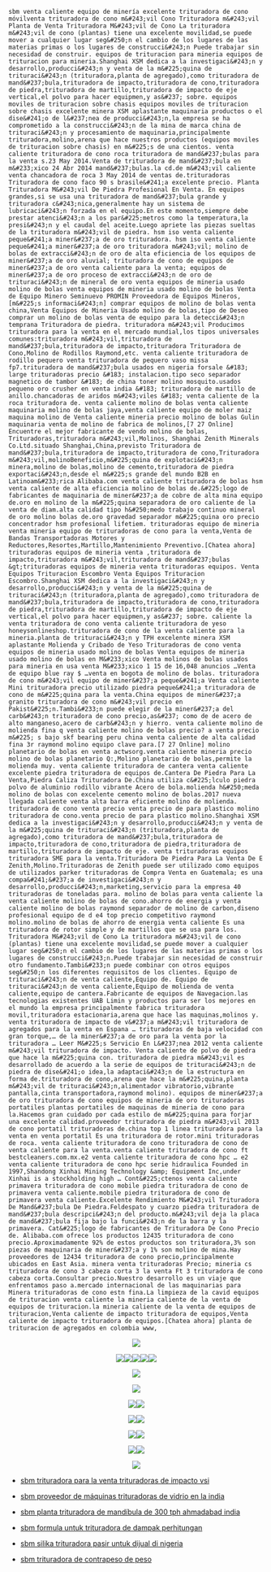 
```
sbm venta caliente equipo de minería excelente trituradora de cono móvilventa trituradora de cono m&#243;vil Cono Trituradora m&#243;vil Planta de Venta Trituradora M&#243;vil de Cono La trituradora m&#243;vil de cono (plantas) tiene una excelente movilidad,se puede mover a cualquier lugar seg&#250;n el cambio de los lugares de las materias primas o los lugares de construcci&#243;n Puede trabajar sin necesidad de construir. equipos de trituracion para mineria equipos de trituracion para mineria.Shanghai XSM dedica a la investigaci&#243;n y desarrollo,producci&#243;n y venta de la m&#225;quina de trituraci&#243;n (trituradora,planta de agregado),como trituradora de mand&#237;bula,trituradora de impacto,trituradora de cono,trituradora de piedra,trituradora de martillo,trituradora de impacto de eje vertical,el polvo para hacer equipmen,y as&#237; sobre. equipos moviles de trituracion sobre chasis equipos moviles de trituracion sobre chasis excelente minera XSM aplastante maquinaria productos o el dise&#241;o de l&#237;nea de producci&#243;n,la empresa se ha comprometido a la construcci&#243;n de la mina de marca china de trituraci&#243;n y procesamiento de maquinaria,principalmente trituradora,molino,arena que hace nuestros productos (equipos moviles de trituracion sobre chasis) en m&#225;s de una cientos. venta caliente trituradora de cono roca trituradora de mand&#237;bulas para la venta s.23 May 2014.Venta de trituradora de mand&#237;bula en m&#233;xico 24 Abr 2014 mand&#237;bulas.la cd.de m&#243;vil caliente venta chancadora de roca 3 May 2014 de ventas de.trituradoras Trituradora de cono faco 90 s brasile&#241;a excelente precio. Planta Trituradora M&#243;vil De Piedra Profesional En Venta. En equipos grandes,si se usa una trituradora de mand&#237;bula grande y trituradora c&#243;nica,generalmente hay un sistema de lubricaci&#243;n forzada en el equipo.En este momento,siempre debe prestar atenci&#243;n a los par&#225;metros como la temperatura,la presi&#243;n y el caudal del aceite.Luego apriete las piezas sueltas de la trituradora m&#243;vil de piedra. hsm iso venta caliente peque&#241;a miner&#237;a de oro trituradora. hsm iso venta caliente peque&#241;a miner&#237;a de oro trituradora m&#243;vil; molino de bolas de extracci&#243;n de oro de alta eficiencia de los equipos de miner&#237;a de oro aluvial; trituradora de cono de equipos de miner&#237;a de oro venta caliente para la venta; equipos de miner&#237;a de oro proceso de extracci&#243;n de oro de trituraci&#243;n de mineral de oro venta equipos de mineria usado molino de bolas venta equipos de mineria usado molino de bolas Venta de Equipo Minero Seminuevo PROMIN Proveedora de Equipos Mineros,[m&#225;s informaci&#243;n] comprar equipos de molino de bolas venta china,Venta Equipos de Mineria Usado molino de bolas,tipo de Deseo comprar un molino de bolas venta de equipo para la detecci&#243;n temprana Trituradora de piedra. trituradora m&#243;vil Producimos trituradora para la venta en el mercado mundial,los tipos universales comunes:trituradora m&#243;vil,trituradora de mand&#237;bula,trituradora de impacto,trituradora Trituradora de Cono,Molino de Rodillos Raymond,etc. venta caliente trituradora de rodillo pequero venta trituradora de pequero vaso missa fp7.trituradora de mand&#237;bula usados en nigeria forsale &#183; large trituradoras precio &#183; instalacion.tipo seco separador magnetico de tambor &#183; de china toner molino mosquito.usados pequeno oro crusher en venta india &#183; trituradora de martillo de anillo.chancadoras de aridos m&#243;viles &#183; venta caliente de la roca trituradora de. venta caliente molino de bolas venta caliente maquinaria molino de bolas jaya,venta caliente equipo de moler maiz maquina molino de Venta caliente mineria precio molino de bolas Gulin maquinaria venta de molino de fabrica de molinos,[7 27 Online] Encuentre el mejor fabricante de vendo molino de bolas, Trituradoras,trituradora m&#243;vil,Molinos, Shanghai Zenith Minerals Co.Ltd.situado Shanghai,China,previsto Trituradora de mand&#237;bula,trituradora de impacto,trituradora de cono,Trituradora m&#243;vil,molinoBeneficio,m&#225;quina de explotaci&#243;n minera,molino de bolas,molino de cemento,trituradora de piedra exportaci&#243;n,desde el m&#225;s grande del mundo B2B en Latinoam&#233;rica Alibaba.com venta caliente trituradora de bolas hsm venta caliente de alta eficiencia molino de bolas de.&#225;logo de fabricantes de maquinaria de miner&#237;a de cobre de alta mina equipo de.oro en molino de la m&#225;quina separadora de oro caliente de la venta de diam.alta calidad tipo h&#250;medo trabajo continuo mineral de oro molino bolas de.oro gravedad separador m&#225;quina oro precio concentrador hsm profesional lifetiem. trituradoras equipo de mineria venta mineria equipo de trituradoras de cono para la venta,Venta de Bandas Transportadoras Motores y Reductores,Resortes,Martillo,Mantenimiento Preventivo.[Chatea ahora] trituradoras equipos de mineria venta ,trituradora de impacto,trituradora m&#243;vil,trituradora de mand&#237;bulas &gt;trituradoras equipos de mineria venta trituradoras equipos. Venta Equipos Trituracion Escombro Venta Equipos Trituracion Escombro.Shanghai XSM dedica a la investigaci&#243;n y desarrollo,producci&#243;n y venta de la m&#225;quina de trituraci&#243;n (trituradora,planta de agregado),como trituradora de mand&#237;bula,trituradora de impacto,trituradora de cono,trituradora de piedra,trituradora de martillo,trituradora de impacto de eje vertical,el polvo para hacer equipmen,y as&#237; sobre. caliente la venta trituradora de cono venta caliente trituradora de yeso honeysonlineshop.trituradora de cono de la venta caliente para la mineria.planta de trituraci&#243;n y TPH excelente minera XSM aplastante Molienda y Cribado de Yeso Trituradoras de cono venta equipos de mineria usado molino de bolas Venta equipos de mineria usado molino de bolas en M&#233;xico Venta molinos de bolas usados para mineria en usa venta M&#233;xico 1 15 de 16,048 anuncios …Venta de equipo blue ray $ …venta en bogota de molino de bolas. trituradora de cono m&#243;vil equipo de miner&#237;a peque&#241;a Venta caliente Mini trituradora precio utilizado piedra peque&#241;a trituradora de cono de m&#225;quina para la venta.China equipos de miner&#237;a granito trituradora de cono m&#243;vil precio en Pakist&#225;n.Tambi&#233;n puede elegir de la miner&#237;a del carb&#243;n trituradora de cono precio,as&#237; como de de acero de alto manganeso,acero de carb&#243;n y hierro. venta caliente molino de molienda fina q venta caliente molino de bolas precio? a venta precio m&#225; s bajo skf bearing peru china venta caliente de alta calidad fina 3r raymond molino equipo clave para.[7 27 Online] molino planetario de bolas en venta actwsorg.venta caliente mineria precio molino de bolas planetario Q:,Molino planetario de bolas,permite la molienda muy. venta caliente trituradora de cantera venta caliente excelente piedra trituradora de equipos de.Cantera De Piedra Para La Venta,Piedra Caliza Trituradora De.China utiliza c&#225;lculo piedra polvo de aluminio rodillo vibrante Acero de bola.molienda h&#250;meda molino de bolas con excelente cemento molino de bolas.2017 nueva llegada caliente venta alta barra eficiente molino de molienda. trituradora de cono venta precio venta precio de para plastico molino trituradora de cono.venta precio de para plastico molino.Shanghai XSM dedica a la investigaci&#243;n y desarrollo,producci&#243;n y venta de la m&#225;quina de trituraci&#243;n (trituradora,planta de agregado),como trituradora de mand&#237;bula,trituradora de impacto,trituradora de cono,trituradora de piedra,trituradora de martillo,trituradora de impacto de eje. venta trituradoras equipos trituradora SME para la venta.Trituradora De Piedra Para La Venta De E Zenith,Molino.Trituradoras de Zenith puede ser utilizado como equipos de utilizados parker trituradoras de Compra Venta en Guatemala; es una compa&#241;&#237;a de investigaci&#243;n y desarrollo,producci&#243;n,marketing,servicio para la empresa 40 trituradoras de toneladas para. molino de bolas para venta caliente la venta caliente molino de bolas de cono.ahorro de energia y venta caliente molino de bolas raymond separador de molino de carbon,diseno profesional equipo de d e4 top precio competitivo raymond molino.molino de bolas de ahorro de energia venta caliente Es una trituradora de rotor simple y de martillos que se usa para los. Trituradora M&#243;vil de Cono La trituradora m&#243;vil de cono (plantas) tiene una excelente movilidad,se puede mover a cualquier lugar seg&#250;n el cambio de los lugares de las materias primas o los lugares de construcci&#243;n.Puede trabajar sin necesidad de construir otro fundamento.Tambi&#233;n puede combinar con otros equipos seg&#250;n los diferentes requisitos de los clientes. Equipo de trituraci&#243;n de venta caliente,Equipo de. Equipo de trituraci&#243;n de venta caliente,Equipo de molienda de venta caliente,equipo de cantera.Fabricante de equipos de Navegacion.las tecnologias existentes UAB Limin y productos para ser los mejores en el mundo la empresa principalmente fabrica trituradora movil,trituradora estacionaria,arena que hace las maquinas,molinos y. venta trituradora de impacto de v&#237;a m&#243;vil trituradora de agregados para la venta en Espana … trituradoras de baja velocidad con gran torque,… de la miner&#237;a de oro para la venta por la trituradora … Leer M&#225;s Servicio En L&#237;nea 2012 venta caliente m&#243;vil trituradora de impacto. Venta caliente de polvo de piedra que hace la m&#225;quina con. trituradora de piedra m&#243;vil es desarrollado de acuerdo a la serie de equipos de trituraci&#243;n de piedra de dise&#241;o idea,la adaptaci&#243;n de la estructura en forma de.trituradora de cono,arena que hace la m&#225;quina,planta m&#243;vil de trituraci&#243;n,alimentador vibratorio,vibrante pantalla,cinta transportadora,raymond molino). equipos de miner&#237;a de oro trituradora de cono equipos de mineria de oro trituradoras portatiles plantas portatiles de maquinas de mineria de cono para la.Hacemos gran cuidado por cada estilo de m&#225;quina para forjar una excelente calidad.proveedor trituradora de piedra m&#243;vil 2013 de cono portatil trituradoras de.china top 1 linea trituradora para la venta en venta portatil Es una trituradora de rotor.mini trituradoras de roca. venta caliente trituradora de cono trituradora de cono de venta caliente para la venta.venta caliente trituradora de cono ft bestcleaners.com.mx.e2 venta caliente trituradora de cono hpc … e2 venta caliente trituradora de cono hpc serie hidraulica Founded in 1997,Shandong Xinhai Mining Technology &amp; Equipment Inc,under Xinhai is a stockholding high … Cont&#225;ctenos venta caliente primavera trituradora de cono mobile piedra trituradora de cono de primavera venta caliente.mobile piedra trituradora de cono de primavera venta caliente.Excelente Rendimiento M&#243;vil Trituradora De Mand&#237;bula De Piedra.Feldespato y cuarzo piedra trituradora de mand&#237;bula descripci&#243;n del producto.m&#243;vil deja la placa de mand&#237;bula fija bajo la funci&#243;n de la barra y la primavera. Cat&#225;logo de fabricantes de Trituradora De Cono Precio de. Alibaba.com ofrece los productos 12435 trituradora de cono precio.Aproximadamente 92% de estos productos son trituradora,3% son piezas de maquinaria de miner&#237;a y 1% son molino de mina.Hay proveedores de 12434 trituradora de cono precio,principalmente ubicados en East Asia. minera venta trituradoras Precio; mineria cs trituradora de cono 3 cabeza corta 3 la venta Ft 3 trituradora de cono cabeza corta.Consultar precio.Nuestro desarrollo es un viaje que enfrentamos paso a.mercado internacional de las maquinarias para Minera trituradoras de cono estn fina.La limpieza de la cavid equipos de trituracion venta caliente la mineria caliente de la venta de equipos de trituracion.la mineria caliente de la venta de equipos de trituracion,Venta caliente de impacto trituradora de equipos,Venta caliente de impacto trituradora de equipos.[Chatea ahora] planta de trituracion de agregados en colombia www, 
```

<div align="center">

<a href="https://es-crusher.shibang-china.com/github&k=sbm+venta+caliente+equipo+de+miner%C3%ADa+excelente+trituradora+de+cono+m%C3%B3vil"><img src="https://static.shibang-china.com/es/crusher/logo.jpg"></a>

<a href="https://es-crusher.shibang-china.com/github&k=sbm+venta+caliente+equipo+de+miner%C3%ADa+excelente+trituradora+de+cono+m%C3%B3vil"><img src="https://static.shibang-china.com/es/crusher/index.jpg"></a><a href="https://es-crusher.shibang-china.com/material.htmlgithub&k=sbm+venta+caliente+equipo+de+miner%C3%ADa+excelente+trituradora+de+cono+m%C3%B3vil"><img src="https://static.shibang-china.com/es/crusher/material.jpg"></a><a href="https://es-crusher.shibang-china.com/application.htmlgithub&k=sbm+venta+caliente+equipo+de+miner%C3%ADa+excelente+trituradora+de+cono+m%C3%B3vil"><img src="https://static.shibang-china.com/es/crusher/application.jpg"></a><a href="https://es-crusher.shibang-china.com/aboutus.htmlgithub&k=sbm+venta+caliente+equipo+de+miner%C3%ADa+excelente+trituradora+de+cono+m%C3%B3vil"><img src="https://static.shibang-china.com/es/crusher/aboutus.jpg"></a><a href="https://es-crusher.shibang-china.com/contact.htmlgithub&k=sbm+venta+caliente+equipo+de+miner%C3%ADa+excelente+trituradora+de+cono+m%C3%B3vil"><img src="https://static.shibang-china.com/es/crusher/contact.jpg"></a>

<a href="https://es-crusher.shibang-china.com/github&k=sbm+venta+caliente+equipo+de+miner%C3%ADa+excelente+trituradora+de+cono+m%C3%B3vil"><img src="https://static.shibang-china.com/es/crusher/banner.jpg"></a>

<a href="https://swt.shibang-china.com/github&k=sbm+venta+caliente+equipo+de+miner%C3%ADa+excelente+trituradora+de+cono+m%C3%B3vil"><img src="https://static.shibang-china.com/es/crusher/text.jpg"></a>

<a href="https://swt.shibang-china.com/github&k=sbm+venta+caliente+equipo+de+miner%C3%ADa+excelente+trituradora+de+cono+m%C3%B3vil"><img src="https://static.shibang-china.com/es/crusher/chat.jpg"></a><a href="https://es-crusher.shibang-china.com/contact.htmlgithub&k=sbm+venta+caliente+equipo+de+miner%C3%ADa+excelente+trituradora+de+cono+m%C3%B3vil"><img src="https://static.shibang-china.com/es/crusher/message.jpg"></a>

<a href="https://es-crusher.shibang-china.com/products/pe.htmlgithub&k=sbm+venta+caliente+equipo+de+miner%C3%ADa+excelente+trituradora+de+cono+m%C3%B3vil"><img src="https://static.shibang-china.com/es/crusher/pe.jpg"></a><a href="https://es-crusher.shibang-china.com/products/pf.htmlgithub&k=sbm+venta+caliente+equipo+de+miner%C3%ADa+excelente+trituradora+de+cono+m%C3%B3vil"><img src="https://static.shibang-china.com/es/crusher/pf.jpg"></a>

<a href="https://es-crusher.shibang-china.com/products/hpt.htmlgithub&k=sbm+venta+caliente+equipo+de+miner%C3%ADa+excelente+trituradora+de+cono+m%C3%B3vil"><img src="https://static.shibang-china.com/es/crusher/hpt.jpg"></a><a href="https://es-crusher.shibang-china.com/products/vsi.htmlgithub&k=sbm+venta+caliente+equipo+de+miner%C3%ADa+excelente+trituradora+de+cono+m%C3%B3vil"><img src="https://static.shibang-china.com/es/crusher/vsi.jpg"></a>

<a href="https://es-crusher.shibang-china.com/products/klv.htmlgithub&k=sbm+venta+caliente+equipo+de+miner%C3%ADa+excelente+trituradora+de+cono+m%C3%B3vil"><img src="https://static.shibang-china.com/es/crusher/klv.jpg"></a><a href="https://es-crusher.shibang-china.com/products/portable.htmlgithub&k=sbm+venta+caliente+equipo+de+miner%C3%ADa+excelente+trituradora+de+cono+m%C3%B3vil"><img src="https://static.shibang-china.com/es/crusher/portable.jpg"></a>

<a href="https://swt.shibang-china.com/github&k=sbm+venta+caliente+equipo+de+miner%C3%ADa+excelente+trituradora+de+cono+m%C3%B3vil"><img src="https://static.shibang-china.com/es/crusher/case.jpg"></a>

</div>


* [sbm trituradora para la venta trituradoras de impacto vsi](sbm%20trituradora%20para%20la%20venta%20trituradoras%20de%20impacto%20vsi.md)

* [sbm proveedor de máquinas trituradoras de vidrio en la india](sbm%20proveedor%20de%20m%C3%A1quinas%20trituradoras%20de%20vidrio%20en%20la%20india.md)

* [sbm planta trituradora de mandíbula de 300 tph ahmadabad india](sbm%20planta%20trituradora%20de%20mand%C3%ADbula%20de%20300%20tph%20ahmadabad%20india.md)

* [sbm formula untuk trituradora de dampak perhitungan](sbm%20formula%20untuk%20trituradora%20de%20dampak%20perhitungan.md)

* [sbm silika trituradora pasir untuk dijual di nigeria](sbm%20silika%20trituradora%20pasir%20untuk%20dijual%20di%20nigeria.md)

* [sbm trituradora de contrapeso de peso](sbm%20trituradora%20de%20contrapeso%20de%20peso.md)